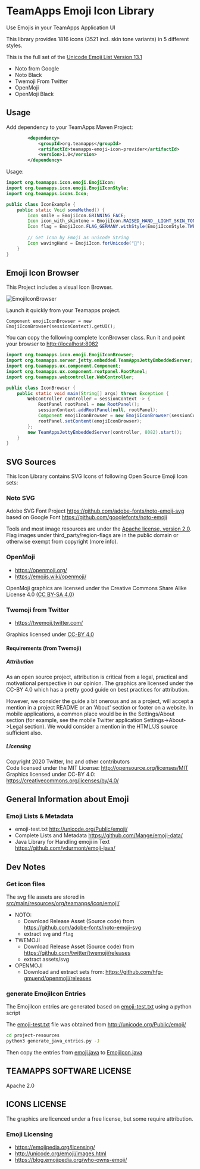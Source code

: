 # TeamApps Emoji Icon Library

Use Emojis in your TeamApps Application UI

This library provides 1816 icons (3521 incl. skin tone variants) in 5 different styles.

This is the full set of the [Unicode Emoji List Version 13.1](https://www.unicode.org/emoji/charts-13.1/emoji-list.html)

* Noto from Google
* Noto Black
* Twemoji From Twitter
* OpenMoji
* OpenMoji Black

## Usage

Add dependency to your TeamApps Maven Project:

~~~xml
        <dependency>
            <groupId>org.teamapps</groupId>
            <artifactId>teamapps-emoji-icon-provider</artifactId>
            <version>1.0</version>
        </dependency>
~~~

Usage:

~~~java
import org.teamapps.icon.emoji.EmojiIcon;
import org.teamapps.icon.emoji.EmojiIconStyle;
import org.teamapps.icons.Icon;

public class IconExample {
    public static Void someMethod() {
        Icon smile = EmojiIcon.GRINNING_FACE;
        Icon icon_with_skintone = EmojiIcon.RAISED_HAND__LIGHT_SKIN_TONE.withStyle(EmojiIconStyle.OPENMOJI_COLOR);
        Icon flag = EmojiIcon.FLAG_GERMANY.withStyle(EmojiIconStyle.TWEMOJI);
        
        // Get Icon by Emoji as unicode String
        Icon wavingHand = EmojiIcon.forUnicode("👋");
    }
}
~~~

## Emoji Icon Browser

This Project includes a visual Icon Browser.

![EmojiIconBrowser](./project-resources/EmojiIconBrowser.png)

Launch it quickly from your Teamapps project.

`Component emojiIconBrowser = new EmojiIconBrowser(sessionContext).getUI();`

You can copy the following complete IconBrowser class. Run it and point your browser to <http://localhost:8082>

~~~java
import org.teamapps.icon.emoji.EmojiIconBrowser;
import org.teamapps.server.jetty.embedded.TeamAppsJettyEmbeddedServer;
import org.teamapps.ux.component.Component;
import org.teamapps.ux.component.rootpanel.RootPanel;
import org.teamapps.webcontroller.WebController;

public class IconBrowser {
    public static void main(String[] args) throws Exception {
        WebController controller = sessionContext -> {
            RootPanel rootPanel = new RootPanel();
            sessionContext.addRootPanel(null, rootPanel);
            Component emojiIconBrowser = new EmojiIconBrowser(sessionContext).getUI();
            rootPanel.setContent(emojiIconBrowser);
        };
        new TeamAppsJettyEmbeddedServer(controller, 8082).start();
    }
}
~~~

## SVG Sources

This Icon Library contains SVG Icons of following Open Source Emoji Icon sets:

### Noto SVG

Adobe SVG Font Project https://github.com/adobe-fonts/noto-emoji-svg based on
Google Font https://github.com/googlefonts/noto-emoji

Tools and most image resources are under the [Apache license, version 2.0](https://github.com/googlefonts/noto-emoji/blob/main/LICENSE). Flag images under third_party/region-flags are in the public domain or otherwise exempt from copyright (more info).

###  OpenMoji

* https://openmoji.org/
* https://emojis.wiki/openmoji/

OpenMoji graphics are licensed under the Creative Commons Share Alike License 4.0 [(CC BY-SA 4.0)](https://creativecommons.org/licenses/by-sa/4.0/)

### Twemoji from Twitter

* https://twemoji.twitter.com/

Graphics licensed under [CC-BY 4.0](https://creativecommons.org/licenses/by/4.0/)

#### Requirements (from Twemoji)

##### Attribution

As an open source project, attribution is critical from a legal, practical and motivational perspective in our opinion. The graphics are licensed under the CC-BY 4.0 which has a pretty good guide on best practices for attribution.

However, we consider the guide a bit onerous and as a project, will accept a mention in a project README or an 'About' section or footer on a website. In mobile applications, a common place would be in the Settings/About section (for example, see the mobile Twitter application Settings->About->Legal section). We would consider a mention in the HTML/JS source sufficient also.

##### Licensing

Copyright 2020 Twitter, Inc and other contributors <br>
Code licensed under the MIT License: http://opensource.org/licenses/MIT <br>
Graphics licensed under CC-BY 4.0: https://creativecommons.org/licenses/by/4.0/

## General Information about Emoji 

### Emoji Lists & Metadata

* emoji-test.txt http://unicode.org/Public/emoji/
* Complete Lists and Metadata https://github.com/Mange/emoji-data/
* Java Library for Handling emoji in Text https://github.com/vdurmont/emoji-java/

## Dev Notes

### Get icon files

The svg file assets are stored in [src/main/resources/org/teamapps/icon/emoji/](./src/main/resources/org/teamapps/icon/emoji/)

* NOTO:
  * Download Release Asset (Source code) from https://github.com/adobe-fonts/noto-emoji-svg
  * extract `svg` and `flag`
* TWEMOJI
  * Download Release Asset (Source code) from https://github.com/twitter/twemoji/releases
  * extract assets/svg
* OPENMOJI
  * Download and extract sets from: https://github.com/hfg-gmuend/openmoji/releases
  
### generate EmojiIcon Entries

The EmojiIcon entries are generated based on [emoji-test.txt](project-resources/emoji-test.txt) using a python script

The [emoji-test.txt](project-resources/emoji-test.txt) file was obtained from http://unicode.org/Public/emoji/

~~~bash
cd project-resources
python3 generate_java_entries.py -J
~~~

Then copy the entries from [emoji.java](project-resources/emoji.java) to [EmojiIcon.java](src/main/java/org/teamapps/icon/emoji/EmojiIcon.java)



## TEAMAPPS SOFTWARE LICENSE

Apache 2.0

## ICONS LICENSE

The graphics are licenced under a free license, but some require attribution.


### Emoji Licensing

* https://emojipedia.org/licensing/
* http://unicode.org/emoji/images.html
* https://blog.emojipedia.org/who-owns-emoji/

